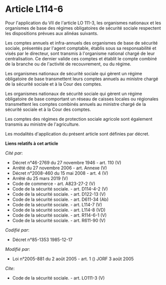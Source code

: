# Article L114-6

Pour l'application du VII de l'article LO 111-3, les organismes nationaux et les organismes de base des régimes obligatoires
de sécurité sociale respectent les dispositions prévues aux alinéas suivants. 

Les comptes annuels et infra-annuels des organismes de base de sécurité sociale, présentés par l'agent comptable, établis
sous sa responsabilité et visés par le directeur, sont transmis à l'organisme national chargé de leur centralisation. Ce
dernier valide ces comptes et établit le compte combiné de la branche ou de l'activité de recouvrement, ou du régime. 

Les organismes nationaux de sécurité sociale qui gèrent un régime obligatoire de base transmettent leurs comptes annuels au
ministre chargé de la sécurité sociale et à la Cour des comptes. 

Les organismes nationaux de sécurité sociale qui gèrent un régime obligatoire de base comportant un réseau de caisses locales
ou régionales transmettent les comptes combinés annuels au ministre chargé de la sécurité sociale et à la Cour des comptes. 

Les comptes des régimes de protection sociale agricole sont également transmis au ministre de l'agriculture. 

Les modalités d'application du présent article sont définies par décret.

**Liens relatifs à cet article**

_Cité par_:

  - Décret n°46-2769 du 27 novembre 1946 - art. 110 (V)
  - Arrêté du 27 novembre 2006 - art. Annexe (V)
  - Décret n°2008-460 du 15 mai 2008 - art. 4 (V)
  - Arrêté du 25 mars 2019 (V)
  - Code de commerce - art. A823-27-2 (V)
  - Code de la sécurité sociale. - art. D114-4-2 (V)
  - Code de la sécurité sociale. - art. D122-13 (V)
  - Code de la sécurité sociale. - art. D611-34 (Ab)
  - Code de la sécurité sociale. - art. L114-7 (V)
  - Code de la sécurité sociale. - art. L114-8 (VD)
  - Code de la sécurité sociale. - art. R114-6-1 (V)
  - Code de la sécurité sociale. - art. R611-90 (V)

_Codifié par_:

  - Décret n°85-1353 1985-12-17

_Modifié par_:

  - Loi n°2005-881 du 2 août 2005 - art. 1 () JORF 3 août 2005

_Cite_:

  - Code de la sécurité sociale. - art. LO111-3 (V)
